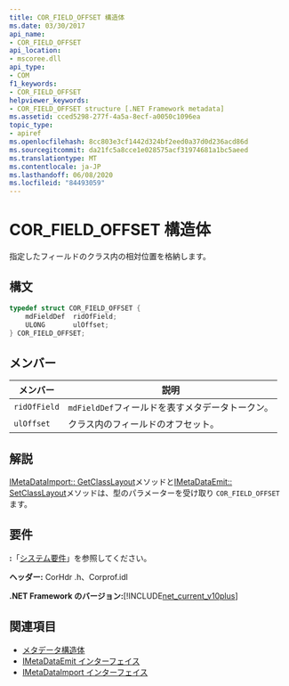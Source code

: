 ```yaml
---
title: COR_FIELD_OFFSET 構造体
ms.date: 03/30/2017
api_name:
- COR_FIELD_OFFSET
api_location:
- mscoree.dll
api_type:
- COM
f1_keywords:
- COR_FIELD_OFFSET
helpviewer_keywords:
- COR_FIELD_OFFSET structure [.NET Framework metadata]
ms.assetid: cced5298-277f-4a5a-8ecf-a0050c1096ea
topic_type:
- apiref
ms.openlocfilehash: 8cc803e3cf1442d324bf2eed0a37d0d236acd86d
ms.sourcegitcommit: da21fc5a8cce1e028575acf31974681a1bc5aeed
ms.translationtype: MT
ms.contentlocale: ja-JP
ms.lasthandoff: 06/08/2020
ms.locfileid: "84493059"
---
```

# <a name="cor_field_offset-structure"></a>COR_FIELD_OFFSET 構造体
指定したフィールドのクラス内の相対位置を格納します。  
  
## <a name="syntax"></a>構文  
  
```cpp  
typedef struct COR_FIELD_OFFSET {  
    mdFieldDef  ridOfField;  
    ULONG       ulOffset;  
} COR_FIELD_OFFSET;  
```  
  
## <a name="members"></a>メンバー  
  
|メンバー|説明|  
|------------|-----------------|  
|`ridOfField`|`mdFieldDef`フィールドを表すメタデータトークン。|  
|`ulOffset`|クラス内のフィールドのオフセット。|  
  
## <a name="remarks"></a>解説  
 [IMetaDataImport:: GetClassLayout](imetadataimport-getclasslayout-method.md)メソッドと[IMetaDataEmit:: SetClassLayout](imetadataemit-setclasslayout-method.md)メソッドは、型のパラメーターを受け取り `COR_FIELD_OFFSET` ます。  
  
## <a name="requirements"></a>要件  
 **:**「[システム要件](../../get-started/system-requirements.md)」を参照してください。  
  
 **ヘッダー:** CorHdr .h、Corprof.idl  
  
 **.NET Framework のバージョン:**[!INCLUDE[net_current_v10plus](../../../../includes/net-current-v10plus-md.md)]  
  
## <a name="see-also"></a>関連項目

- [メタデータ構造体](metadata-structures.md)
- [IMetaDataEmit インターフェイス](imetadataemit-interface.md)
- [IMetaDataImport インターフェイス](imetadataimport-interface.md)

